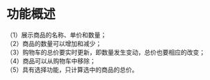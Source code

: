 # 功能概述<br>
（1）展示商品的名称、单价和数量； <br>
（2）商品的数量可以增加和减少； <br>
（3）购物车的总价要实时更新，即数量发生变动，总价也要相应的改变； <br>
（4）商品可以从购物车中移除； <br>
（5）具有选择功能，只计算选中的商品的总价。 <br>
